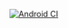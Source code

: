 [![Android CI](https://github.com/NikolayMartoplyas/UI-Automator/actions/workflows/android.yml/badge.svg)](https://github.com/NikolayMartoplyas/UI-Automator/actions/workflows/android.yml)